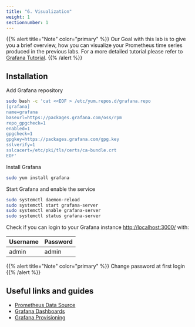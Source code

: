 ```yaml
---
title: "6. Visualization"
weight: 1
sectionnumber: 1
---
```


{{% alert title="Note" color="primary" %}}
Our Goal with this lab is to give you a brief overview, how you can visualize your Prometheus time series produced in the previous labs.
For a more detailed tutorial please refer to [Grafana Tutorial](https://grafana.com/tutorials/).
{{% /alert %}}

## Installation

Add Grafana repository
```bash
sudo bash -c 'cat <<EOF > /etc/yum.repos.d/grafana.repo
[grafana]
name=grafana
baseurl=https://packages.grafana.com/oss/rpm
repo_gpgcheck=1
enabled=1
gpgcheck=1
gpgkey=https://packages.grafana.com/gpg.key
sslverify=1
sslcacert=/etc/pki/tls/certs/ca-bundle.crt
EOF'
```

Install Grafana

```bash
sudo yum install grafana
```

Start Grafana and enable the service

```bash
sudo systemctl daemon-reload
sudo systemctl start grafana-server
sudo systemctl enable grafana-server
sudo systemctl status grafana-server
```

Check if you can login to your Grafana instance <http://localhost:3000/> with:

| Username | Password |
|---       |---       |
| admin    | admin    |

{{% alert title="Note" color="primary" %}}
Change password at first login
{{% /alert %}}

## Useful links and guides

* [Prometheus Data Source](https://grafana.com/docs/grafana/latest/datasources/prometheus/)
* [Grafana Dashboards](https://grafana.com/docs/grafana/latest/best-practices/best-practices-for-creating-dashboards/)
* [Grafana Provisioning](https://grafana.com/docs/grafana/latest/administration/provisioning/)

